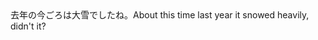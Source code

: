 <tr><td>去年の今ごろは大雪でしたね。<td><tr><tr><td>About this time last year it snowed heavily, didn't it?<td><tr></table>


